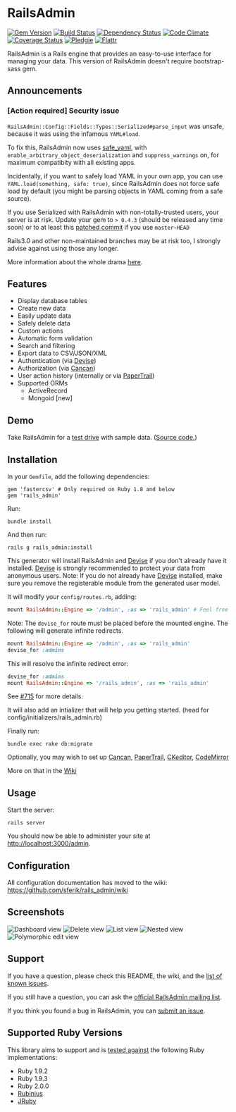 # RailsAdmin
[![Gem Version](https://badge.fury.io/rb/rails_admin.png)][gem]
[![Build Status](https://secure.travis-ci.org/sferik/rails_admin.png?branch=master)][travis]
[![Dependency Status](https://gemnasium.com/sferik/rails_admin.png?travis)][gemnasium]
[![Code Climate](https://codeclimate.com/github/sferik/rails_admin.png)][codeclimate]
[![Coverage Status](https://coveralls.io/repos/sferik/rails_admin/badge.png?branch=master)][coveralls]
[![Pledgie](http://www.pledgie.com/campaigns/15917.png)][pledgie]
[![Flattr](http://api.flattr.com/button/flattr-badge-large.png)][flattr]

[gem]: https://rubygems.org/gems/rails_admin
[travis]: http://travis-ci.org/sferik/rails_admin
[gemnasium]: https://gemnasium.com/sferik/rails_admin
[codeclimate]: https://codeclimate.com/github/sferik/rails_admin
[coveralls]: https://coveralls.io/r/sferik/rails_admin
[pledgie]: http://www.pledgie.com/campaigns/15917
[flattr]: http://flattr.com/thing/799416/sferikrailsadmin-on-GitHub

RailsAdmin is a Rails engine that provides an easy-to-use interface for managing your data. This version of RailsAdmin doesn't require bootstrap-sass gem.

## Announcements
### [Action required] Security issue
`RailsAdmin::Config::Fields::Types::Serialized#parse_input` was unsafe, because it was using the infamous `YAML#load`.

To fix this, RailsAdmin now uses [safe_yaml](https://github.com/dtao/safe_yaml), with `enable_arbitrary_object_deserialization` and `suppress_warnings` on, for maximum compatibity with all existing apps.

Incidentally, if you want to safely load YAML in your own app, you can use `YAML.load(something, safe: true)`, since RailsAdmin does not force safe load by default (you might be parsing objects in YAML coming from a safe source).

If you use Serialized with RailsAdmin with non-totally-trusted users, your server is at risk. Update your gem to `> 0.4.3` (should be released any time soon) or to at least this [patched commit](https://github.com/sferik/rails_admin/commit/3cc862d061f541200b93531122f7dac4b1c7a68b) if you use `master~HEAD`

Rails3.0 and other non-maintained branches may be at risk too, I strongly advise against using those any longer.

More information about the whole drama [here](https://github.com/tenderlove/psych/issues/119).

## Features
* Display database tables
* Create new data
* Easily update data
* Safely delete data
* Custom actions
* Automatic form validation
* Search and filtering
* Export data to CSV/JSON/XML
* Authentication (via [Devise](https://github.com/plataformatec/devise))
* Authorization (via [Cancan](https://github.com/ryanb/cancan))
* User action history (internally or via [PaperTrail](https://github.com/airblade/paper_trail))
* Supported ORMs
  * ActiveRecord
  * Mongoid [new]

## Demo
Take RailsAdmin for a [test drive][demo] with sample data. ([Source code.][dummy_app])

[demo]: http://rails-admin-tb.herokuapp.com/
[dummy_app]: https://github.com/bbenezech/dummy_app

## Installation
In your `Gemfile`, add the following dependencies:

    gem 'fastercsv' # Only required on Ruby 1.8 and below
    gem 'rails_admin'

Run:

    bundle install

And then run:

    rails g rails_admin:install

This generator will install RailsAdmin and [Devise](https://github.com/plataformatec/devise) if you
don't already have it installed. [Devise](https://github.com/plataformatec/devise) is strongly
recommended to protect your data from anonymous users. Note: If you do not already have [Devise](https://github.com/plataformatec/devise)
installed, make sure you remove the registerable module from the generated user model.

It will modify your `config/routes.rb`, adding:

```ruby
mount RailsAdmin::Engine => '/admin', :as => 'rails_admin' # Feel free to change '/admin' to any namespace you need.
```

Note: The `devise_for` route must be placed before the mounted engine. The following will generate infinite redirects.

```ruby
mount RailsAdmin::Engine => '/admin', :as => 'rails_admin'
devise_for :admins
```

This will resolve the infinite redirect error:

```ruby
devise_for :admins
mount RailsAdmin::Engine => '/rails_admin', :as => 'rails_admin'
```

See [#715](https://github.com/sferik/rails_admin/issues/715) for more details.

It will also add an intializer that will help you getting started. (head for config/initializers/rails_admin.rb)

Finally run:

    bundle exec rake db:migrate

Optionally, you may wish to set up [Cancan](https://github.com/ryanb/cancan),
[PaperTrail](https://github.com/airblade/paper_trail), [CKeditor](https://github.com/galetahub/ckeditor), [CodeMirror](https://github.com/fixlr/codemirror-rails)

More on that in the [Wiki](https://github.com/sferik/rails_admin/wiki)

## Usage
Start the server:

    rails server

You should now be able to administer your site at
[http://localhost:3000/admin](http://localhost:3000/admin).

## Configuration
All configuration documentation has moved to the wiki: https://github.com/sferik/rails_admin/wiki

## Screenshots
![Dashboard view](https://github.com/sferik/rails_admin/raw/master/screenshots/dashboard.png "dashboard view")
![Delete view](https://github.com/sferik/rails_admin/raw/master/screenshots/delete.png "delete view")
![List view](https://github.com/sferik/rails_admin/raw/master/screenshots/list.png "list view")
![Nested view](https://github.com/sferik/rails_admin/raw/master/screenshots/nested.png "nested view")
![Polymorphic edit view](https://github.com/sferik/rails_admin/raw/master/screenshots/polymorphic.png "polymorphic view")

## Support
If you have a question, please check this README, the wiki, and the [list of
known issues][troubleshoot].

[troubleshoot]: https://github.com/sferik/rails_admin/wiki/Troubleshoot

If you still have a question, you can ask the [official RailsAdmin mailing
list][list].

[list]: http://groups.google.com/group/rails_admin

If you think you found a bug in RailsAdmin, you can [submit an issue](https://github.com/sferik/rails_admin/issues/new).

## Supported Ruby Versions
This library aims to support and is [tested against][travis] the following Ruby implementations:

* Ruby 1.9.2
* Ruby 1.9.3
* Ruby 2.0.0
* [Rubinius][]
* [JRuby][]

[rubinius]: http://rubini.us/
[jruby]: http://jruby.org/
